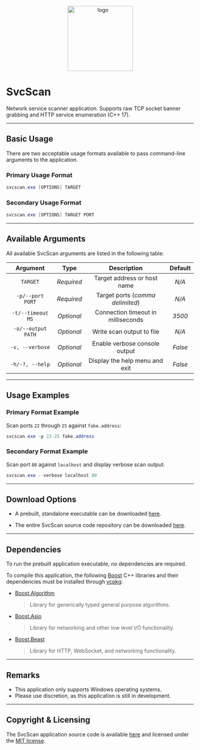 <p align="center">
    <img src="SvcScan/assets/mainicon.ico" width=175 alt="logo">
</p>

# SvcScan

Network service scanner application. Supports raw TCP socket banner
grabbing and HTTP service enumeration (C++ 17).

***

## Basic Usage

There are two acceptable usage formats available to pass command-line
arguments to the application.

### Primary Usage Format

```powershell
svcscan.exe [OPTIONS] TARGET
```

### Secondary Usage Format

```powershell
svcscan.exe [OPTIONS] TARGET PORT
```

***

## Available Arguments

All available SvcScan arguments are listed in the following table:

| Argument         | Type       | Description                        | Default |
|:----------------:|:----------:|:----------------------------------:|:-------:|
|`TARGET`          | *Required* | Target address or host name        | *N/A*   |
|`-p/--port PORT`  | *Required* | Target ports (*comma delimited*)   | *N/A*   |
|`-t/--timeout MS` | *Optional* | Connection timeout in milliseconds | *3500*  |
|`-o/--output PATH`| *Optional* | Write scan output to file          | *N/A*   |
|`-v, --verbose`   | *Optional* | Enable verbose console output      | *False* |
|`-h/-?, --help`   | *Optional* | Display the help menu and exit     | *False* |

***

## Usage Examples

### Primary Format Example

Scan ports `22` through `25` against `fake.address`:

```powershell
svcscan.exe -p 22-25 fake.address
```

### Secondary Format Example

Scan port `80` against `localhost` and display verbose scan output:

```powershell
svcscan.exe --verbose localhost 80
```

***

## Download Options

* A prebuilt, standalone executable can be downloaded
  [here](https://raw.githubusercontent.com/vandavey/SvcScan/main/x64/Zips/SvcScan_Win-x64.zip).

* The entire SvcScan source code repository can be downloaded
  [here](https://github.com/vandavey/SvcScan/archive/main.zip).

***

## Dependencies

To run the prebuilt application executable, no dependencies are required.

To compile this application, the following
[Boost](https://www.boost.org/) C++ libraries and their dependencies must be
installed through [vcpkg](https://github.com/Microsoft/vcpkg):

* [Boost.Algorithm](https://www.boost.org/doc/libs/1_79_0/libs/algorithm/doc/html/index.html)
  > Library for generically typed general purpose algorithms.

* [Boost.Asio](https://www.boost.org/doc/libs/1_79_0/doc/html/boost_asio.html)
  > Library for networking and other low level I/O functionality.

* [Boost.Beast](https://github.com/boostorg/beast)
  > Library for HTTP, WebSocket, and networking functionality.

***

## Remarks

* This application only supports Windows operating systems.
* Please use discretion, as this application is still in development.

***

## Copyright & Licensing

The SvcScan application source code is available
[here](https://github.com/vandavey/SvcScan) and licensed
under the [MIT license](LICENSE.md).
